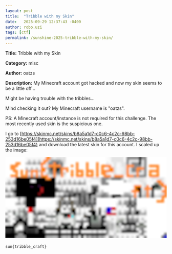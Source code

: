 ```yaml
---
layout: post
title:  "Tribble with my Skin"
date:   2025-09-29 12:37:43 -0400
author: robo.uzi
tags: [ctf]
permalink: /sunshine-2025-tribble-with-my-skin/
---
```


**Title:** Tribble with my Skin

**Category:** misc

**Author:** oatzs

**Description:** My Minecraft account got hacked and now my skin seems to be a little off...

Might be having trouble with the tribbles...

Mind checking it out? My Minecraft username is "oatzs".

PS: A Minecraft account/instance is not required for this challenge. The most recently used skin is the suspicious one.

I go to [https://skinmc.net/skins/b8a5a1d7-c0c6-4c2c-98bb-253d16be05f4](https://skinmc.net/skins/b8a5a1d7-c0c6-4c2c-98bb-253d16be05f4) and download the latest skin for this account. I scaled up the image:

![Alt text](/images/SkinMC.png)

`sun{tribble_craft}`